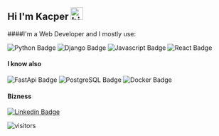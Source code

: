 ## Hi I'm Kacper <img src="https://user-images.githubusercontent.com/1303154/88677602-1635ba80-d120-11ea-84d8-d263ba5fc3c0.gif" width="28px" alt="hi">

####I'm a Web Developer and I mostly use: 

![Python Badge](https://img.shields.io/badge/-Python-007acc?style=for-the-badge&labelColor=black&logo=python&logoColor=007acc)
![Django Badge](https://img.shields.io/badge/-Django-3C873A?style=for-the-badge&labelColor=black&logo=django&logoColor=3C873A)
![Javascript Badge](https://img.shields.io/badge/-Javascript-F0DB4F?style=for-the-badge&labelColor=black&logo=javascript&logoColor=F0DB4F)
![React Badge](https://img.shields.io/badge/-React-61DBFB?style=for-the-badge&labelColor=black&logo=react&logoColor=61DBFB)

#### I know also 
![FastApi Badge](https://img.shields.io/badge/-FastAPI-2f9486?style=for-the-badge&labelColor=black&logo=FastAPI&logoColor=2f9486)
![PostgreSQL Badge](https://img.shields.io/badge/-PostgreSQL-305f8e?style=for-the-badge&labelColor=black&logo=PostgreSQL&logoColor=305f8e)
![Docker Badge](https://img.shields.io/badge/-Docker-49abf2?style=for-the-badge&labelColor=black&logo=Docker&logoColor=49abf2)

#### Bizness
[![Linkedin Badge](https://img.shields.io/badge/-Kacper_Dróżdż-0e76a8?style=flat&labelColor=0e76a8&logo=linkedin&logoColor=white)](https://www.linkedin.com/in/kd1193/)

![visitors](https://visitor-badge.glitch.me/badge?page_id=kdrozdz.kdrozdz)